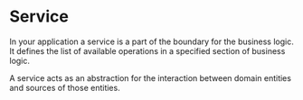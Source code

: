 # Service

In your application a service is a part of the boundary for the business logic. It defines the list of available operations in a specified section of business logic.

A service acts as an abstraction for the interaction between domain entities and sources of those entities. 
